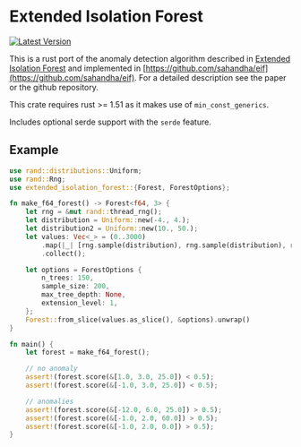 # Extended Isolation Forest

[![Latest Version](https://img.shields.io/crates/v/extended-isolation-forest.svg)](https://crates.io/crates/extended-isolation-forest)

This is a rust port of the anomaly detection algorithm described in [Extended Isolation Forest](https://doi.org/10.1109/TKDE.2019.2947676)
and implemented in [https://github.com/sahandha/eif](https://github.com/sahandha/eif). For a detailed description see the paper or the
github repository.

This crate requires rust >= 1.51 as it makes use of `min_const_generics`.

Includes optional serde support with the `serde` feature.

## Example

```rust
use rand::distributions::Uniform;
use rand::Rng;
use extended_isolation_forest::{Forest, ForestOptions};

fn make_f64_forest() -> Forest<f64, 3> {
    let rng = &mut rand::thread_rng();
    let distribution = Uniform::new(-4., 4.);
    let distribution2 = Uniform::new(10., 50.);
    let values: Vec<_> = (0..3000)
        .map(|_| [rng.sample(distribution), rng.sample(distribution), rng.sample(distribution2)])
        .collect();

    let options = ForestOptions {
        n_trees: 150,
        sample_size: 200,
        max_tree_depth: None,
        extension_level: 1,
    };
    Forest::from_slice(values.as_slice(), &options).unwrap()
}

fn main() {
    let forest = make_f64_forest();

    // no anomaly
    assert!(forest.score(&[1.0, 3.0, 25.0]) < 0.5);
    assert!(forest.score(&[-1.0, 3.0, 25.0]) < 0.5);

    // anomalies
    assert!(forest.score(&[-12.0, 6.0, 25.0]) > 0.5);
    assert!(forest.score(&[-1.0, 2.0, 60.0]) > 0.5);
    assert!(forest.score(&[-1.0, 2.0, 0.0]) > 0.5);
}
```
